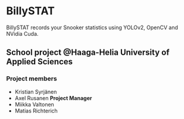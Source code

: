 # BillySTAT
BillySTAT records your Snooker statistics using YOLOv2, OpenCV and NVidia Cuda.

## School project @Haaga-Helia University of Applied Sciences
### Project members

- Kristian Syrjänen
- Axel Rusanen **Project Manager**
- Miikka Valtonen
- Matias Richterich

